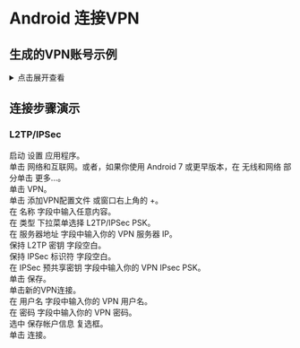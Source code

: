 # Android 连接VPN

## 生成的VPN账号示例

<details>
<summary>
点击展开查看
</summary>

```text
Trying to auto discover IP of this server...

Starting IPsec service...

================================================

IPsec VPN server is now ready for use!

Connect to your new VPN with these details:

Server IP: 54.92.87.72
IPsec PSK: vpn_user_psk
Username: vpn_user
Password: vpn_user_pwd

Write these down. You'll need them to connect!

VPN client setup: https://vpnsetup.net/clients2

================================================

Setting up IKEv2. This may take a few moments...

================================================

IKEv2 setup successful. Details for IKEv2 mode:

VPN server address: 54.92.87.72
VPN client name: vpnclient

Client configuration is available inside the
Docker container at:
/etc/ipsec.d/vpnclient.p12 (for Windows & Linux)
/etc/ipsec.d/vpnclient.sswan (for Android)
/etc/ipsec.d/vpnclient.mobileconfig (for iOS & macOS)

Next steps: Configure IKEv2 clients. See:
https://vpnsetup.net/clients2

================================================
```
</details>

## 连接步骤演示

### L2TP/IPSec

启动 设置 应用程序。  
单击 网络和互联网。或者，如果你使用 Android 7 或更早版本，在 无线和网络 部分单击 更多...。  
单击 VPN。  
单击 添加VPN配置文件 或窗口右上角的 +。  
在 名称 字段中输入任意内容。  
在 类型 下拉菜单选择 L2TP/IPSec PSK。  
在 服务器地址 字段中输入你的 VPN 服务器 IP。  
保持 L2TP 密钥 字段空白。  
保持 IPSec 标识符 字段空白。  
在 IPSec 预共享密钥 字段中输入你的 VPN IPsec PSK。  
单击 保存。  
单击新的VPN连接。  
在 用户名 字段中输入你的 VPN 用户名。  
在 密码 字段中输入你的 VPN 密码。  
选中 保存帐户信息 复选框。  
单击 连接。  
